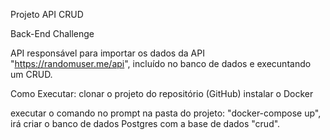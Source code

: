 Projeto API CRUD

Back-End Challenge

API responsável para importar os dados da API "https://randomuser.me/api", incluído no banco de dados e execuntando um CRUD.

Como Executar:
clonar o projeto do repositório (GitHub) instalar o Docker

executar o comando no prompt na pasta do projeto: "docker-compose up", irá criar o banco de dados Postgres com a base de dados "crud".

